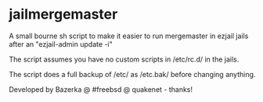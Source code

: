 # jailmergemaster
A small bourne sh script to make it easier to run mergemaster in ezjail jails after an "ezjail-admin update -i"

The script assumes you have no custom scripts in /etc/rc.d/ in the jails.

The script does a full backup of /etc/ as /etc.bak/ before changing anything.

Developed by Bazerka @ #freebsd @ quakenet - thanks!

